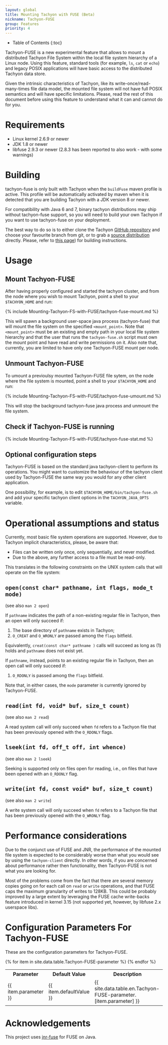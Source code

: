 ```yaml
---
layout: global
title: Mounting Tachyon with FUSE (Beta)
nickname: Tachyon-FUSE
group: Features
priority: 4
---
```


* Table of Contents
{:toc}

Tachyon-FUSE is a new experimental feature that allows to mount a distributed Tachyon File System
within the local file system hierarchy of a Linux node. Using this feature, standard tools
(for example, `ls`, `cat` or `echo`) and legacy POSIX applications will have basic access to
the distributed Tachyon data store.

Given the intrinsic characteristics of Tachyon, like its write-once/read-many-times file
data model, the mounted file system will not have full POSIX semantics and will have specific
limitations.  Please, read the rest of this document before using this feature to understand
what it can and cannot do for you.

# Requirements

* Linux kernel 2.6.9 or newer
* JDK 1.8 or newer
* libfuse 2.9.3 or newer
  (2.8.3 has been reported to also work - with some warnings)

# Building

tachyon-fuse is only built with Tachyon when the `buildFuse` maven profile is active. This
profile will be automatically activated by maven when it is detected that you are building
Tachyon with a JDK version 8 or newer.

For compatibility with Java 6 and 7, binary tachyon distributions may ship without tachyon-fuse
support, so you will need to build your own Tachyon if you want to use tachyon-fuse on your
deployment.

The best way to do so is to either clone the Tachyon [GitHub
repository](https://github.com/amplab/tachyon) and choose your favourite branch from git, or to
grab a [source distribution](https://github.com/amplab/tachyon/releases) directly. Please, refer to
[this page](Building-Tachyon-Master-Branch.html))
for building instructions.

# Usage

## Mount Tachyon-FUSE

After having properly configured and started the tachyon cluster, and from the node where you
wish to mount Tachyon, point a shell to your `$TACHYON_HOME` and run:

{% include Mounting-Tachyon-FS-with-FUSE/tachyon-fuse-mount.md %}

This will spawn a background user-space java process (tachyon-fuse) that will mount the file
system on the specified `<mount_point>`. Note that `<mount_point>` must be an existing and empty
path in your local file system hierarchy and that the user that runs the `tachyon-fuse.sh`
script must own the mount point and have read and write permissions on it. Also note that,
currently, you are limited to have only one Tachyon-FUSE mount per node.

## Unmount Tachyon-FUSE

To umount a previoulsy mounted Tachyon-FUSE file sytem, on the node where the file system is
mounted, point a shell to your `$TACHYON_HOME` and run:

{% include Mounting-Tachyon-FS-with-FUSE/tachyon-fuse-umount.md %}

This will stop the background tachyon-fuse java process and unmount the file system.

## Check if Tachyon-FUSE is running

{% include Mounting-Tachyon-FS-with-FUSE/tachyon-fuse-stat.md %}

## Optional configuration steps

Tachyon-FUSE is based on the standard java tachyon-client to perform its operations. You might
want to customize the behaviour of the tachyon client used by Tachyon-FUSE the same way you
would for any other client application.

One possibility, for example, is to edit `$TACHYON_HOME/bin/tachyon-fuse.sh` and add your
specific tachyon client options in the `TACHYON_JAVA_OPTS` variable.

# Operational assumptions and status

Currently, most basic file system operations are supported. However, due to Tachyon implicit
characteristics, please, be aware that:

* Files can be written only once, only sequentially, and never modified.
* Due to the above, any further access to a file must be read-only.

This translates in the following constraints on the UNIX system calls that will operate on the
file system:

## `open(const char* pathname, int flags, mode_t mode)`
(see also `man 2 open`)

If `pathname` indicates the path of a non-existing regular file in Tachyon, then an open will
only succeed if:

1. The base directory of `pathname` exists in Tachyon;
2. `O_CREAT` and `O_WRONLY` are passed among the `flags` bitfield.

Equivalently, `creat(const char* pathname )` calls will succeed as long as (1) holds and
`pathname` does not exist yet.

If `pathname`, instead, points to an existing regular file in Tachyon, then an open call will
only succeed if:

1. `O_RDONLY` is passed among the `flags` bitfield.

Note that, in either cases, the `mode` parameter is currently ignored by Tachyon-FUSE.

## `read(int fd, void* buf, size_t count)`
(see also `man 2 read`)

A read system call will only succeed when `fd` refers to a Tachyon file that has been previously
opened with the `O_RDONLY` flags.

## `lseek(int fd, off_t off, int whence)`
(see also `man 2 lseek`)

Seeking is supported only on files open for reading, i.e., on files that have been opened with an
`O_RDONLY` flag.

## `write(int fd, const void* buf, size_t count)`
(see also `man 2 write`)

A write system call will only succeed when `fd` refers to a Tachyon file that has been previously
opened  with the `O_WRONLY` flag.

# Performance considerations

Due to the conjunct use of FUSE and JNR, the performance of the mounted file system is expected
to be considerably worse than what you would see by using the `tachyon-client` directly. In other
words, if you are concerned about performance rather then functionality, then Tachyon-FUSE is
not what you are looking for.

Most of the problems come from the fact that there are several memory copies going on for each
call on `read` or `write` operations, and that FUSE caps the maximum granularity of writes to
128KB. This could be probably improved by a large extent by leveraging the FUSE cache write-backs
feature introduced in kernel 3.15 (not supported yet, however, by libfuse 2.x userspace libs).

# Configuration Parameters For Tachyon-FUSE

These are the configuration parameters for Tachyon-FUSE.

<table class="table table-striped">
<tr><th>Parameter</th><th>Default Value</th><th>Description</th></tr>
{% for item in site.data.table.Tachyon-FUSE-parameter %}
  <tr>
    <td>{{ item.parameter }}</td>
    <td>{{ item.defaultValue }}</td>
    <td>{{ site.data.table.en.Tachyon-FUSE-parameter.[item.parameter] }}</td>
  </tr>
{% endfor %}
</table>

# Acknowledgements

This project uses [jnr-fuse](https://github.com/SerCeMan/jnr-fuse) for FUSE on Java.
